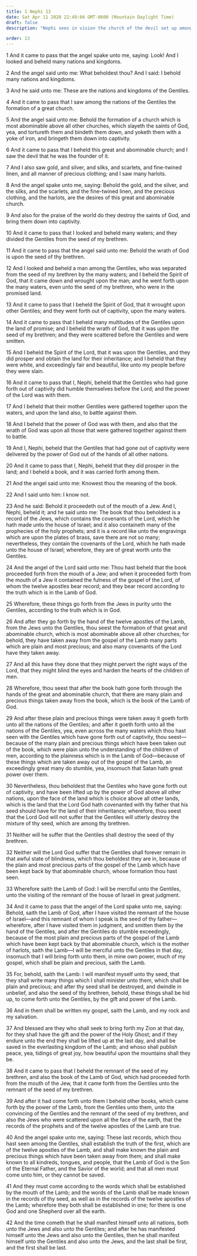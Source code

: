 ```yaml
---
title: 1 Nephi 13
date: Sat Apr 11 2020 22:49:04 GMT-0600 (Mountain Daylight Time)
draft: false
description: "Nephi sees in vision the church of the devil set up among the Gentiles, the discovery and colonizing of America, the loss of many plain and precious parts of the Bible, the resultant state of gentile apostasy, the restoration of the gospel, the coming forth of latter-day scripture, and the building up of Zion. About 600–592 B.C."

order: 13
---
```

    
1 And it came to pass that the angel spake unto me, saying: Look! And I looked and beheld many nations and kingdoms.

2 And the angel said unto me: What beholdest thou? And I said: I behold many nations and kingdoms.

3 And he said unto me: These are the nations and kingdoms of the Gentiles.

4 And it came to pass that I saw among the nations of the Gentiles the formation of a great church.

5 And the angel said unto me: Behold the formation of a church which is most abominable above all other churches, which slayeth the saints of God, yea, and tortureth them and bindeth them down, and yoketh them with a yoke of iron, and bringeth them down into captivity.

6 And it came to pass that I beheld this great and abominable church; and I saw the devil that he was the founder of it.

7 And I also saw gold, and silver, and silks, and scarlets, and fine-twined linen, and all manner of precious clothing; and I saw many harlots.

8 And the angel spake unto me, saying: Behold the gold, and the silver, and the silks, and the scarlets, and the fine-twined linen, and the precious clothing, and the harlots, are the desires of this great and abominable church.

9 And also for the praise of the world do they destroy the saints of God, and bring them down into captivity.

10 And it came to pass that I looked and beheld many waters; and they divided the Gentiles from the seed of my brethren.

11 And it came to pass that the angel said unto me: Behold the wrath of God is upon the seed of thy brethren.

12 And I looked and beheld a man among the Gentiles, who was separated from the seed of my brethren by the many waters; and I beheld the Spirit of God, that it came down and wrought upon the man; and he went forth upon the many waters, even unto the seed of my brethren, who were in the promised land.

13 And it came to pass that I beheld the Spirit of God, that it wrought upon other Gentiles; and they went forth out of captivity, upon the many waters.

14 And it came to pass that I beheld many multitudes of the Gentiles upon the land of promise; and I beheld the wrath of God, that it was upon the seed of my brethren; and they were scattered before the Gentiles and were smitten.

15 And I beheld the Spirit of the Lord, that it was upon the Gentiles, and they did prosper and obtain the land for their inheritance; and I beheld that they were white, and exceedingly fair and beautiful, like unto my people before they were slain.

16 And it came to pass that I, Nephi, beheld that the Gentiles who had gone forth out of captivity did humble themselves before the Lord; and the power of the Lord was with them.

17 And I beheld that their mother Gentiles were gathered together upon the waters, and upon the land also, to battle against them.

18 And I beheld that the power of God was with them, and also that the wrath of God was upon all those that were gathered together against them to battle.

19 And I, Nephi, beheld that the Gentiles that had gone out of captivity were delivered by the power of God out of the hands of all other nations.

20 And it came to pass that I, Nephi, beheld that they did prosper in the land; and I beheld a book, and it was carried forth among them.

21 And the angel said unto me: Knowest thou the meaning of the book.

22 And I said unto him: I know not.

23 And he said: Behold it proceedeth out of the mouth of a Jew. And I, Nephi, beheld it; and he said unto me: The book that thou beholdest is a record of the Jews, which contains the covenants of the Lord, which he hath made unto the house of Israel; and it also containeth many of the prophecies of the holy prophets; and it is a record like unto the engravings which are upon the plates of brass, save there are not so many; nevertheless, they contain the covenants of the Lord, which he hath made unto the house of Israel; wherefore, they are of great worth unto the Gentiles.

24 And the angel of the Lord said unto me: Thou hast beheld that the book proceeded forth from the mouth of a Jew; and when it proceeded forth from the mouth of a Jew it contained the fulness of the gospel of the Lord, of whom the twelve apostles bear record; and they bear record according to the truth which is in the Lamb of God.

25 Wherefore, these things go forth from the Jews in purity unto the Gentiles, according to the truth which is in God.

26 And after they go forth by the hand of the twelve apostles of the Lamb, from the Jews unto the Gentiles, thou seest the formation of that great and abominable church, which is most abominable above all other churches; for behold, they have taken away from the gospel of the Lamb many parts which are plain and most precious; and also many covenants of the Lord have they taken away.

27 And all this have they done that they might pervert the right ways of the Lord, that they might blind the eyes and harden the hearts of the children of men.

28 Wherefore, thou seest that after the book hath gone forth through the hands of the great and abominable church, that there are many plain and precious things taken away from the book, which is the book of the Lamb of God.

29 And after these plain and precious things were taken away it goeth forth unto all the nations of the Gentiles; and after it goeth forth unto all the nations of the Gentiles, yea, even across the many waters which thou hast seen with the Gentiles which have gone forth out of captivity, thou seest—because of the many plain and precious things which have been taken out of the book, which were plain unto the understanding of the children of men, according to the plainness which is in the Lamb of God—because of these things which are taken away out of the gospel of the Lamb, an exceedingly great many do stumble, yea, insomuch that Satan hath great power over them.

30 Nevertheless, thou beholdest that the Gentiles who have gone forth out of captivity, and have been lifted up by the power of God above all other nations, upon the face of the land which is choice above all other lands, which is the land that the Lord God hath covenanted with thy father that his seed should have for the land of their inheritance; wherefore, thou seest that the Lord God will not suffer that the Gentiles will utterly destroy the mixture of thy seed, which are among thy brethren.

31 Neither will he suffer that the Gentiles shall destroy the seed of thy brethren.

32 Neither will the Lord God suffer that the Gentiles shall forever remain in that awful state of blindness, which thou beholdest they are in, because of the plain and most precious parts of the gospel of the Lamb which have been kept back by that abominable church, whose formation thou hast seen.

33 Wherefore saith the Lamb of God: I will be merciful unto the Gentiles, unto the visiting of the remnant of the house of Israel in great judgment.

34 And it came to pass that the angel of the Lord spake unto me, saying: Behold, saith the Lamb of God, after I have visited the remnant of the house of Israel—and this remnant of whom I speak is the seed of thy father—wherefore, after I have visited them in judgment, and smitten them by the hand of the Gentiles, and after the Gentiles do stumble exceedingly, because of the most plain and precious parts of the gospel of the Lamb which have been kept back by that abominable church, which is the mother of harlots, saith the Lamb—I will be merciful unto the Gentiles in that day, insomuch that I will bring forth unto them, in mine own power, much of my gospel, which shall be plain and precious, saith the Lamb.

35 For, behold, saith the Lamb: I will manifest myself unto thy seed, that they shall write many things which I shall minister unto them, which shall be plain and precious; and after thy seed shall be destroyed, and dwindle in unbelief, and also the seed of thy brethren, behold, these things shall be hid up, to come forth unto the Gentiles, by the gift and power of the Lamb.

36 And in them shall be written my gospel, saith the Lamb, and my rock and my salvation.

37 And blessed are they who shall seek to bring forth my Zion at that day, for they shall have the gift and the power of the Holy Ghost; and if they endure unto the end they shall be lifted up at the last day, and shall be saved in the everlasting kingdom of the Lamb; and whoso shall publish peace, yea, tidings of great joy, how beautiful upon the mountains shall they be.

38 And it came to pass that I beheld the remnant of the seed of my brethren, and also the book of the Lamb of God, which had proceeded forth from the mouth of the Jew, that it came forth from the Gentiles unto the remnant of the seed of my brethren.

39 And after it had come forth unto them I beheld other books, which came forth by the power of the Lamb, from the Gentiles unto them, unto the convincing of the Gentiles and the remnant of the seed of my brethren, and also the Jews who were scattered upon all the face of the earth, that the records of the prophets and of the twelve apostles of the Lamb are true.

40 And the angel spake unto me, saying: These last records, which thou hast seen among the Gentiles, shall establish the truth of the first, which are of the twelve apostles of the Lamb, and shall make known the plain and precious things which have been taken away from them; and shall make known to all kindreds, tongues, and people, that the Lamb of God is the Son of the Eternal Father, and the Savior of the world; and that all men must come unto him, or they cannot be saved.

41 And they must come according to the words which shall be established by the mouth of the Lamb; and the words of the Lamb shall be made known in the records of thy seed, as well as in the records of the twelve apostles of the Lamb; wherefore they both shall be established in one; for there is one God and one Shepherd over all the earth.

42 And the time cometh that he shall manifest himself unto all nations, both unto the Jews and also unto the Gentiles; and after he has manifested himself unto the Jews and also unto the Gentiles, then he shall manifest himself unto the Gentiles and also unto the Jews, and the last shall be first, and the first shall be last.

